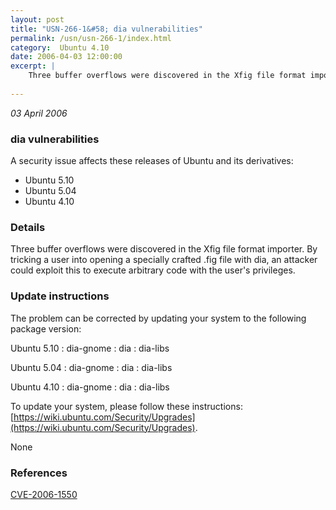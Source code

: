 ```yaml
---
layout: post
title: "USN-266-1&#58; dia vulnerabilities"
permalink: /usn/usn-266-1/index.html
category:  Ubuntu 4.10
date: 2006-04-03 12:00:00
excerpt: |
    Three buffer overflows were discovered in the Xfig file format importer. By tricking a user into opening a specially crafted .fig file with dia, an attacker could exploit this to execute arbitrary code with the user&#39;s privileges.
    
--- 
```

 
 

*03 April 2006*

### dia vulnerabilities

A security issue affects these releases of Ubuntu and its derivatives:

* Ubuntu 5.10
* Ubuntu 5.04
* Ubuntu 4.10

### Details

Three buffer overflows were discovered in the Xfig file format importer. By tricking a user into opening a specially crafted .fig file with dia, an attacker could exploit this to execute arbitrary code with the user&#39;s privileges.

### Update instructions

The problem can be corrected by updating your system to the following package version:

Ubuntu 5.10
 : dia-gnome 
 : dia 
 : dia-libs 

Ubuntu 5.04
 : dia-gnome 
 : dia 
 : dia-libs 

Ubuntu 4.10
 : dia-gnome 
 : dia 
 : dia-libs 

To update your system, please follow these instructions: [https://wiki.ubuntu.com/Security/Upgrades](https://wiki.ubuntu.com/Security/Upgrades).

None

### References

 
 [CVE-2006-1550](http://people.ubuntu.com/~ubuntu-security/cve/CVE-2006-1550)
 

